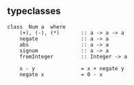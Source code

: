 ##  typeclasses

    class  Num a  where
        (+), (-), (*)       :: a -> a -> a
        negate              :: a -> a
        abs                 :: a -> a
        signum              :: a -> a
        fromInteger         :: Integer -> a

        x - y               = x + negate y
        negate x            = 0 - x
